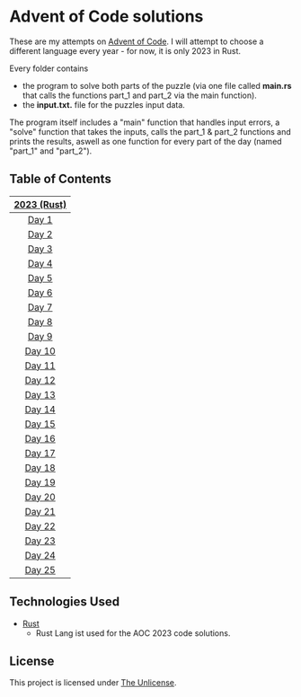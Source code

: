 # Advent of Code solutions
These are my attempts on [Advent of Code](https://adventofcode.com). I will attempt to choose a different language every year - for now, it is only 2023 in Rust.

Every folder contains
- the program to solve both parts of the puzzle (via one file called **main.rs** that calls the functions part_1 and part_2 via the main function).
- the **input.txt.** file for the puzzles input data.

The program itself includes a "main" function that handles input errors, a "solve" function that takes the inputs, calls the part_1 & part_2 functions and prints the results, aswell as one function for every part of the day (named "part_1" and "part_2").

## Table of Contents
|  [2023 (Rust)](/2023) |
|:---------------------:|
|  [Day 1](/2023/day1)  |
|  [Day 2](/2023/day2)  |
|  [Day 3](/2023/day3)  |
|  [Day 4](/2023/day4)  |
|  [Day 5](/2023/day5)  |
|  [Day 6](/2023/day6)  |
|  [Day 7](/2023/day7)  |
|  [Day 8](/2023/day8)  |
|  [Day 9](/2023/day9)  |
| [Day 10](/2023/day10) |
| [Day 11](/2023/day11) |
| [Day 12](/2023/day12) |
| [Day 13](/2023/day13) |
| [Day 14](/2023/day14) |
| [Day 15](/2023/day15) |
| [Day 16](/2023/day16) |
| [Day 17](/2023/day17) |
| [Day 18](/2023/day18) |
| [Day 19](/2023/day19) |
| [Day 20](/2023/day20) |
| [Day 21](/2023/day21) |
| [Day 22](/2023/day22) |
| [Day 23](/2023/day23) |
| [Day 24](/2023/day24) |
| [Day 25](/2023/day25) |

## Technologies Used
- [Rust](https://www.rust-lang.org)
    - Rust Lang ist used for the AOC 2023 code solutions.

## License
This project is licensed under [The Unlicense](/LICENSE).